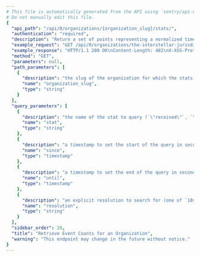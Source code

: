 ```yaml
---
# This file is automatically generated from the API using `sentry/api-docs/generator.py.`
# Do not manually edit this file.
{
  "api_path": "/api/0/organizations/{organization_slug}/stats/", 
  "authentication": "required", 
  "description": "Return a set of points representing a normalized timestamp and the\nnumber of events seen in the period.", 
  "example_request": "GET /api/0/organizations/the-interstellar-jurisdiction/stats/ HTTP/1.1\nHost: sentry.io\nAuthorization: Bearer <token>", 
  "example_response": "HTTP/1.1 200 OK\nContent-Length: 482\nX-XSS-Protection: 1; mode=block\nX-Content-Type-Options: nosniff\nContent-Language: en\nAccess-Control-Expose-Headers: X-Sentry-Error, Retry-After\nVary: Accept-Language, Cookie\nAccess-Control-Allow-Methods: GET, HEAD, OPTIONS\nAllow: GET, HEAD, OPTIONS\nAccess-Control-Allow-Origin: *\nAccess-Control-Allow-Headers: X-Sentry-Auth, X-Requested-With, Origin, Accept, Content-Type, Authentication, Authorization\nContent-Type: application/json\nX-Frame-Options: deny\n\n[\n  [\n    1584806400.0, \n    5026\n  ], \n  [\n    1584810000.0, \n    7378\n  ], \n  [\n    1584813600.0, \n    7948\n  ], \n  [\n    1584817200.0, \n    7417\n  ], \n  [\n    1584820800.0, \n    8307\n  ], \n  [\n    1584824400.0, \n    7060\n  ], \n  [\n    1584828000.0, \n    8362\n  ], \n  [\n    1584831600.0, \n    5324\n  ], \n  [\n    1584835200.0, \n    5639\n  ], \n  [\n    1584838800.0, \n    7349\n  ], \n  [\n    1584842400.0, \n    7395\n  ], \n  [\n    1584846000.0, \n    7170\n  ], \n  [\n    1584849600.0, \n    7210\n  ], \n  [\n    1584853200.0, \n    7123\n  ], \n  [\n    1584856800.0, \n    7339\n  ], \n  [\n    1584860400.0, \n    7484\n  ], \n  [\n    1584864000.0, \n    7406\n  ], \n  [\n    1584867600.0, \n    5314\n  ], \n  [\n    1584871200.0, \n    6650\n  ], \n  [\n    1584874800.0, \n    7417\n  ], \n  [\n    1584878400.0, \n    6459\n  ], \n  [\n    1584882000.0, \n    8705\n  ], \n  [\n    1584885600.0, \n    5273\n  ], \n  [\n    1584889200.0, \n    10476\n  ]\n]", 
  "method": "GET", 
  "parameters": null, 
  "path_parameters": [
    {
      "description": "the slug of the organization for which the stats should be retrieved.", 
      "name": "organization_slug", 
      "type": "string"
    }
  ], 
  "query_parameters": [
    {
      "description": "the name of the stat to query (`\"received\"`, `\"rejected\"`, `\"blacklisted\"`)", 
      "name": "stat", 
      "type": "string"
    }, 
    {
      "description": "a timestamp to set the start of the query in seconds since UNIX epoch.", 
      "name": "since", 
      "type": "timestamp"
    }, 
    {
      "description": "a timestamp to set the end of the query in seconds since UNIX epoch.", 
      "name": "until", 
      "type": "timestamp"
    }, 
    {
      "description": "an explicit resolution to search for (one of `10s`, `1h`, and `1d`)", 
      "name": "resolution", 
      "type": "string"
    }
  ], 
  "sidebar_order": 20, 
  "title": "Retrieve Event Counts for an Organization", 
  "warning": "This endpoint may change in the future without notice."
}
---
```

